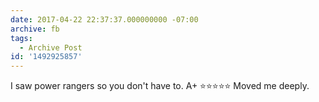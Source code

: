 ```yaml
---
date: 2017-04-22 22:37:37.000000000 -07:00
archive: fb
tags: 
  - Archive Post
id: '1492925857'
---
```


I saw power rangers so you don't have to. A+ ⭐️⭐️⭐️⭐️⭐️ Moved me deeply.
